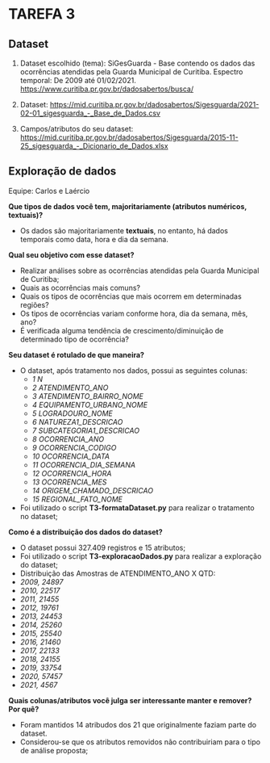 # TAREFA 3

## Dataset

1. Dataset escolhido (tema):
SiGesGuarda - Base contendo os dados das ocorrências atendidas pela Guarda Municipal de Curitiba. 
Espectro temporal: De 2009 até 01/02/2021.
https://www.curitiba.pr.gov.br/dadosabertos/busca/

2. Dataset: 
https://mid.curitiba.pr.gov.br/dadosabertos/Sigesguarda/2021-02-01_sigesguarda_-_Base_de_Dados.csv


3. Campos/atributos do seu dataset:
https://mid.curitiba.pr.gov.br/dadosabertos/Sigesguarda/2015-11-25_sigesguarda_-_Dicionario_de_Dados.xlsx



## Exploração de dados

Equipe: Carlos e Laércio

**Que tipos de dados você tem, majoritariamente (atributos numéricos, textuais)?**
 - Os dados são majoritariamente **textuais**, no entanto, há dados temporais como data, hora e dia da semana.

**Qual seu objetivo com esse dataset?**

 - Realizar análises sobre as ocorrências atendidas pela Guarda Municipal de Curitiba;
 - Quais as ocorrências mais comuns?
 - Quais os tipos de ocorrências que mais ocorrem em determinadas regiões?
 - Os tipos de ocorrências variam conforme hora, dia da semana, mês, ano?
 - É verificada alguma tendência de crescimento/diminuição de determinado tipo de ocorrência?

**Seu dataset é rotulado de que maneira?**

 - O dataset, após tratamento nos dados, possui as seguintes colunas:
   - *1 N*
   - *2 ATENDIMENTO_ANO*
   - *3 ATENDIMENTO_BAIRRO_NOME*
   - *4 EQUIPAMENTO_URBANO_NOME*
   - *5 LOGRADOURO_NOME*
   - *6 NATUREZA1_DESCRICAO*
   - *7 SUBCATEGORIA1_DESCRICAO*
   - *8 OCORRENCIA_ANO*
   - *9 OCORRENCIA_CODIGO*
   - *10 OCORRENCIA_DATA*
   - *11 OCORRENCIA_DIA_SEMANA*
   - *12 OCORRENCIA_HORA*
   - *13 OCORRENCIA_MES*
   - *14 ORIGEM_CHAMADO_DESCRICAO*
   - *15 REGIONAL_FATO_NOME*
 - Foi utilizado o script **T3-formataDataset.py** para realizar o tratamento no dataset;

**Como é a distribuição dos dados do dataset?**

 - O dataset possui 327.409 registros e 15 atributos;
 - Foi utilizado o script **T3-exploracaoDados.py** para realizar a exploração do dataset;
 - Distribuição das Amostras de ATENDIMENTO_ANO X QTD:
  - *2009, 24897*
  - *2010, 22517*
  - *2011, 21455*
  - *2012, 19761*
  - *2013, 24453*
  - *2014, 25260*
  - *2015, 25540*
  - *2016, 21460*
  - *2017, 22133*
  - *2018, 24155*
  - *2019, 33754*
  - *2020, 57457*
  - *2021,  4567*


**Quais colunas/atributos você julga ser interessante manter e remover? Por quê?**

- Foram mantidos 14 atribudos dos 21 que originalmente faziam parte do dataset.
- Considerou-se que os atributos removidos não contribuiriam para o tipo de análise proposta;


